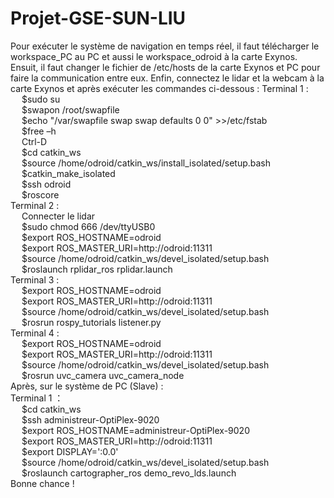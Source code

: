 # Projet-GSE-SUN-LIU
Pour exécuter le système de navigation en temps réel, il faut télécharger le workspace_PC au PC et aussi le workspace_odroid à la carte Exynos.
Ensuit, il faut changer le fichier de /etc/hosts de la carte Exynos et PC pour faire la communication entre eux.
Enfin, connectez le lidar et la webcam à la carte Exynos et après exécuter les commandes ci-dessous :
Terminal 1 :  
&emsp; $sudo su  
&emsp; $swapon /root/swapfile  
&emsp; $echo "/var/swapfile swap swap defaults 0 0" >>/etc/fstab  
&emsp; $free –h  
&emsp; Ctrl-D  
&emsp; $cd catkin_ws  
&emsp; $source /home/odroid/catkin_ws/install_isolated/setup.bash  
&emsp; $catkin_make_isolated  
&emsp; $ssh odroid  
&emsp; $roscore  
Terminal 2 :  
&emsp; Connecter le lidar  
&emsp; $sudo chmod 666 /dev/ttyUSB0  
&emsp; $export ROS_HOSTNAME=odroid  
&emsp; $export ROS_MASTER_URI=http://odroid:11311  
&emsp; $source /home/odroid/catkin_ws/devel_isolated/setup.bash  
&emsp; $roslaunch rplidar_ros rplidar.launch  
Terminal 3 :  
&emsp; $export ROS_HOSTNAME=odroid  
&emsp; $export ROS_MASTER_URI=http://odroid:11311  
&emsp; $source /home/odroid/catkin_ws/devel_isolated/setup.bash  
&emsp; $rosrun rospy_tutorials listener.py  
Terminal 4 :  
&emsp; $export ROS_HOSTNAME=odroid  
&emsp; $export ROS_MASTER_URI=http://odroid:11311  
&emsp; $source /home/odroid/catkin_ws/devel_isolated/setup.bash  
&emsp; $rosrun uvc_camera uvc_camera_node  
Après, sur le système de PC (Slave) :    
Terminal 1 ：  
&emsp; $cd catkin_ws  
&emsp; $ssh administreur-OptiPlex-9020  
&emsp; $export ROS_HOSTNAME=administreur-OptiPlex-9020  
&emsp; $export ROS_MASTER_URI=http://odroid:11311  
&emsp; $export DISPLAY=':0.0'  
&emsp; $source /home/odroid/catkin_ws/devel_isolated/setup.bash  
&emsp; $roslaunch cartographer_ros demo_revo_lds.launch  
Bonne chance !  
